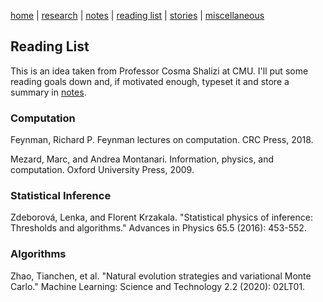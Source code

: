 [home](./index.html)  |  [research](./research.html)  |  [notes](./notes.html)  |  [reading list](./reading_list.html)  |  [stories](./story.html)  |  [miscellaneous](./miscellaneous.html)

## Reading List

This is an idea taken from Professor Cosma Shalizi at CMU. I'll put some reading goals down and, if motivated enough, typeset it and store a summary in [notes](./notes.html).

### Computation
Feynman, Richard P. Feynman lectures on computation. CRC Press, 2018.

Mezard, Marc, and Andrea Montanari. Information, physics, and computation. Oxford University Press, 2009.


### Statistical Inference
Zdeborová, Lenka, and Florent Krzakala. "Statistical physics of inference: Thresholds and algorithms." Advances in Physics 65.5 (2016): 453-552.


### Algorithms
Zhao, Tianchen, et al. "Natural evolution strategies and variational Monte Carlo." Machine Learning: Science and Technology 2.2 (2020): 02LT01.
